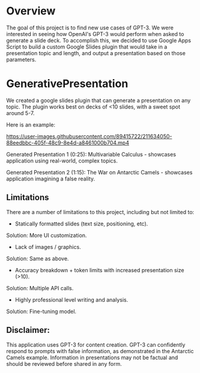 # Overview

The goal of this project is to find new use cases of GPT-3. We were interested in seeing how OpenAI's GPT-3 would perform when asked to generate a slide deck. To accomplish this, we decided to use Google Apps Script to build a custom Google Slides plugin that would take in a presentation topic and length, and output a presentation based on those parameters. 

# GenerativePresentation
We created a google slides plugin that can generate a presentation on any topic. The plugin works best on decks of <10 slides, with a sweet spot around 5-7.

Here is an example:

https://user-images.githubusercontent.com/89415722/211634050-88eedbbc-405f-48c9-8e4d-a8461000b704.mp4

Generated Presentation 1 (0:25): Multivariable Calculus - showcases application using real-world, complex topics.

Generated Presentation 2 (1:15): The War on Antarctic Camels - showcases application imagining a false reality.

## Limitations

There are a number of limitations to this project, including but not limited to:

* Statically formatted slides (text size, positioning, etc).

Solution: More UI customization.

* Lack of images / graphics.

Solution: Same as above.

* Accuracy breakdown + token limits with increased presentation size (>10).

Solution: Multiple API calls.

* Highly professional level writing and analysis.

Solution: Fine-tuning model.





## Disclaimer:
This application uses GPT-3 for content creation.  GPT-3 can confidently respond to prompts with false information, as demonstrated in the Antarctic Camels example.  Information in presentations may not be factual and should be reviewed before shared in any form.
